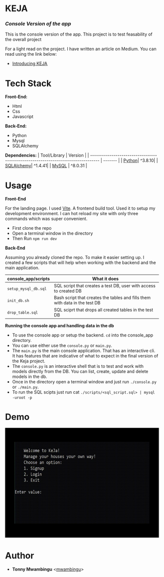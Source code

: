 # **KEJA**
<h3><i>Console Version of the app</i></h3>
<p>This is the console version of the app. This project is to test feasability of the overall project</p>

For a light read on the project. I have written an article on Medium. You can read using the link below:

- [Introducing KEJA ](https://medium.com/@tonny.mwambingu/keja-blog-post-3221c9a62daf)

# **Tech Stack**
**Front-End:**
- Html
- Css
- Javascript

**Back-End:**
- Python
- Mysql
- SQLAlchemy

**Dependencies:**
| Tool/Library                                                                       | Version |
| ---------------------------------------------------------------------------------- | ------- |
| [Python](https://wiki.python.org/moin/BeginnersGuide/Download/)| ^3.8.10|
| [SQLAlchemy](https://pypi.org/project/SQLAlchemy/#description)| ^1.4.41|
| [MySQL](https://www.digitalocean.com/community/tutorials/how-to-install-mysql-on-ubuntu-20-04) | ^8.0.31  |

# **Usage**
**Front-End**
<p>For the landing page. I used <a href="https://vitejs.dev/">Vite</a>. A frontend build tool. Used it to setup my development environment. I can hot reload my site with only three commands which was super convenient.</p>

- First clone the repo
- Open a terminal window in the directory
- Then Run `npm run dev`

**Back-End**
<p>Assuming you already cloned the repo. To make it easier setting up. I created a few scripts that will help when working with the backend and the main application.<p>

| console_app/scripts                    | What it does  |
| --------------------------------- | -------- |
| `setup_mysql_db.sql` | SQL script that creates a test DB, user with access to created DB |
| `init_db.sh`  | Bash script that creates the tables and fills them with data in the test DB |
| `drop_table.sql`   | SQL sciprt that drops all created tables in the test DB  |

**Running the console app and handling data in the db**
- To use the console app or setup the backend. `cd` into the console_app directory.
- You can use either use the `console.py` or `main.py`.
- The `main.py` is the main console application. That has an interactive cli. It has features that are indicative of what to expect in the final version of the Keja project.
- The `console.py` is an interactive shell that is to test and work with models directly from the DB. You can list, create, update and delete models in the db.
- Once in the directory open a terminal window and just run `./console.py` or `./main.py`.
- To run the SQL scipts just run cat `./scripts/<sql_script.sql> | mysql -uroot -p`

# **Demo**
<img width="640" height="360" src="../assets/app_demo.gif"/>

# **Author**
- **Tonny Mwambingu** <[mwambingu](https://github.com/mwambingu)> 